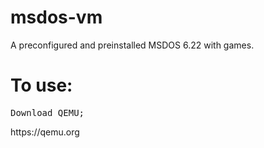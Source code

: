 # msdos-vm
A preconfigured and preinstalled MSDOS 6.22 with games.
# To use:
<pre>
Download QEMU; </pre>https://qemu.org
